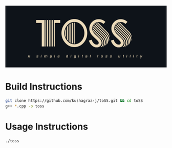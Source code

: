 ![](img/logo.png "toSS")

# Build Instructions

```bash
git clone https://github.com/kushagraa-j/toSS.git && cd toSS
g++ *.cpp -o toss
```

# Usage Instructions

```bash
./toss
```
